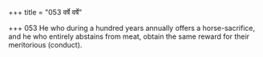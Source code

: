 +++
title = "053 वर्षे वर्षे"

+++
053	He who during a hundred years annually offers a horse-sacrifice, and he who entirely abstains from meat, obtain the same reward for their meritorious (conduct).